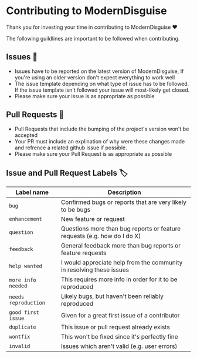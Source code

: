 # Contributing to ModernDisguise
Thank you for investing your time in contributing to ModernDisguise ❤️

The following guildlines are important to be followed when contributing.
## Issues 🦠
- Issues have to be reported on the latest version of ModernDisguise, If you're using
an older version don't expect everything to work well
- The issue template depending on what type of issue has to be followed. If the issue
template isn't followed your issue will most-likely get closed.
- Please make sure your issue is as appropriate as possible

## Pull Requests 🥳
- Pull Requests that include the bumping of the project's version won't be accepted
- Your PR must include an explination of why were these changes made and refrence a
related github issue if possible.
- Please make sure your Pull Request is as appropriate as possible

## Issue and Pull Request Labels 🏷️
| Label name           | Description                                                              |  
|----------------------|--------------------------------------------------------------------------|
| `bug`                | Confirmed bugs or reports that are very likely to be bugs                |
| `enhancement`        | New feature or request                                                   |
| `question`           | Questions more than bug reports or feature requests (e.g. how do I do X) |
| `feedback`           | General feedback more than bug reports or feature requests               |
| `help wanted`        | I would appreciate help from the community in resolving these issues     |
| `more info needed`   | This requires more info in order for it to be reproduced                 |
| `needs reproduction` | Likely bugs, but haven't been reliably reproduced                        |
| `good first issue`   | Given for a great first issue of a contributor                           |
| `duplicate`          | This issue or pull request already exists                                |
| `wontfix`            | This won't be fixed since it's perfectly fine                            |
| `invalid`            | Issues which aren't valid (e.g. user errors)                             |